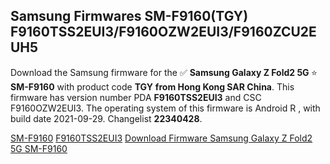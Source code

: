 <h2>Samsung Firmwares SM-F9160(TGY) F9160TSS2EUI3/F9160OZW2EUI3/F9160ZCU2EUH5</h2>
Download the Samsung firmware for the ✅ <strong>Samsung Galaxy Z Fold2 5G </strong> ⭐ <strong>SM-F9160</strong> with product code <strong>TGY</strong> <strong> from Hong Kong SAR China</strong>. This firmware has version number PDA <strong>F9160TSS2EUI3</strong> and CSC F9160OZW2EUI3. The operating system of this firmware is Android R , with build date 2021-09-29. Changelist <strong>22340428</strong>.


[SM-F9160](https://samfirm.shop/samsung/model/SM-F9160)
[F9160TSS2EUI3](https://samfirm.shop/samsung/pda/F9160TSS2EUI3)
[Download Firmware Samsung Galaxy Z Fold2 5G SM-F9160](https://samfirm.shop/samsung/firmware/460845)
